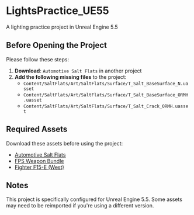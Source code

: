 # LightsPractice_UE55

A lighting practice project in Unreal Engine 5.5

## Before Opening the Project

Please follow these steps:

1. **Download**: `Automotive Salt Flats` in another project 
2. **Add the following missing files** to the project:
   - `Content/SaltFlats/Art/SaltFlats/Surface/T_Salt_BaseSurface_N.uasset`
   - `Content/SaltFlats/Art/SaltFlats/Surface/T_Salt_BaseSurface_ORMH.uasset`
   - `Content/SaltFlats/Art/SaltFlats/Surface/T_Salt_Crack_ORMH.uasset`

## Required Assets

Download these assets before using the project:

- [Automotive Salt Flats](https://www.fab.com/listings/383318d9-0ba5-4b52-9d36-1e5c9b580cff) 
- [FPS Weapon Bundle](https://www.fab.com/listings/8aeb9c48-b404-4dcd-9e56-1d0ecedba7f5)
- [Fighter F15-E (West)](https://www.fab.com/listings/b110218e-ce8e-4078-90bc-9d878d958cfc)

## Notes

This project is specifically configured for Unreal Engine 5.5. Some assets may need to be reimported if you're using a different version.

